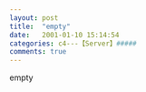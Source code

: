 ```yaml
---
layout: post
title:  "empty"
date:   2001-01-10 15:14:54
categories: c4---【Server】#####
comments: true
---
```

empty
